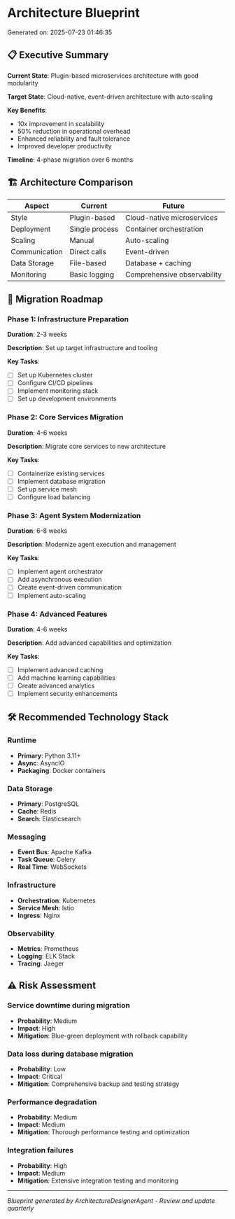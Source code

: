 # Architecture Blueprint

Generated on: 2025-07-23 01:46:35

## 📋 Executive Summary

**Current State**: Plugin-based microservices architecture with good modularity

**Target State**: Cloud-native, event-driven architecture with auto-scaling

**Key Benefits**:
- 10x improvement in scalability
- 50% reduction in operational overhead
- Enhanced reliability and fault tolerance
- Improved developer productivity

**Timeline**: 4-phase migration over 6 months

## 🏗️ Architecture Comparison

| Aspect | Current | Future |
|--------|---------|--------|
| Style | Plugin-based | Cloud-native microservices |
| Deployment | Single process | Container orchestration |
| Scaling | Manual | Auto-scaling |
| Communication | Direct calls | Event-driven |
| Data Storage | File-based | Database + caching |
| Monitoring | Basic logging | Comprehensive observability |

## 🚀 Migration Roadmap

### Phase 1: Infrastructure Preparation
**Duration**: 2-3 weeks

**Description**: Set up target infrastructure and tooling

**Key Tasks**:
- [ ] Set up Kubernetes cluster
- [ ] Configure CI/CD pipelines
- [ ] Implement monitoring stack
- [ ] Set up development environments

### Phase 2: Core Services Migration
**Duration**: 4-6 weeks

**Description**: Migrate core services to new architecture

**Key Tasks**:
- [ ] Containerize existing services
- [ ] Implement database migration
- [ ] Set up service mesh
- [ ] Configure load balancing

### Phase 3: Agent System Modernization
**Duration**: 6-8 weeks

**Description**: Modernize agent execution and management

**Key Tasks**:
- [ ] Implement agent orchestrator
- [ ] Add asynchronous execution
- [ ] Create event-driven communication
- [ ] Implement auto-scaling

### Phase 4: Advanced Features
**Duration**: 4-6 weeks

**Description**: Add advanced capabilities and optimization

**Key Tasks**:
- [ ] Implement advanced caching
- [ ] Add machine learning capabilities
- [ ] Create advanced analytics
- [ ] Implement security enhancements

## 🛠️ Recommended Technology Stack

### Runtime
- **Primary**: Python 3.11+
- **Async**: AsyncIO
- **Packaging**: Docker containers

### Data Storage
- **Primary**: PostgreSQL
- **Cache**: Redis
- **Search**: Elasticsearch

### Messaging
- **Event Bus**: Apache Kafka
- **Task Queue**: Celery
- **Real Time**: WebSockets

### Infrastructure
- **Orchestration**: Kubernetes
- **Service Mesh**: Istio
- **Ingress**: Nginx

### Observability
- **Metrics**: Prometheus
- **Logging**: ELK Stack
- **Tracing**: Jaeger

## ⚠️ Risk Assessment

### Service downtime during migration
- **Probability**: Medium
- **Impact**: High
- **Mitigation**: Blue-green deployment with rollback capability

### Data loss during database migration
- **Probability**: Low
- **Impact**: Critical
- **Mitigation**: Comprehensive backup and testing strategy

### Performance degradation
- **Probability**: Medium
- **Impact**: Medium
- **Mitigation**: Thorough performance testing and optimization

### Integration failures
- **Probability**: High
- **Impact**: Medium
- **Mitigation**: Extensive integration testing and monitoring

---
*Blueprint generated by ArchitectureDesignerAgent - Review and update quarterly*
